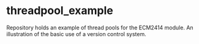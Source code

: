 threadpool_example
==================

Repository holds an example of thread pools for the ECM2414 module. An illustration of the basic use of a version control system.
